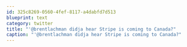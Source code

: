 ```yaml
---
id: 325c8269-0560-4fef-8117-a4dabfd7d513
blueprint: text
category: twitter
title: "'@brentlachman didja hear Stripe is coming to Canada?"
caption: "'@brentlachman didja hear Stripe is coming to Canada?"
---
```

